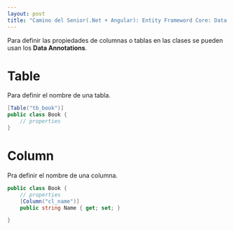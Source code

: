 ```yaml
---
layout: post
title: "Camino del Senior(.Net + Angular): Entity Frameword Core: Data Annotations"
---
```


Para definir las propiedades de columnas o tablas en las clases se<!--more--> pueden usan los **Data Annotations**.

# Table
Para definir el nombre de una tabla.
```csharp
[Table("tb_book")]
public class Book {
    // properties
}
```

# Column
Pra definir el nombre de una columna.
```csharp
public class Book {
    // properties
    [Column("cl_name")]
    public string Name { get; set; }

}
```